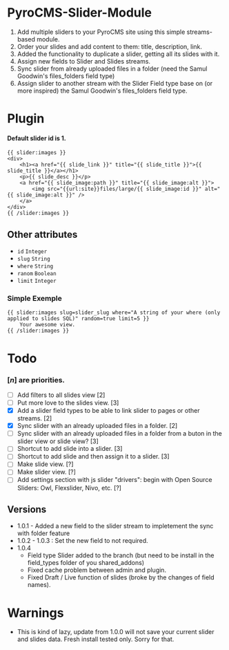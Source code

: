 PyroCMS-Slider-Module
=====================

1. Add multiple sliders to your PyroCMS site using this simple streams-based module.
2. Order your slides and add content to them: title, description, link.
3. Added the functionality to duplicate a slider, getting all its slides with it.
4. Assign new fields to Slider and Slides streams.
5. Sync slider from already uploaded files in a folder (need the Samul Goodwin's files_folders field type)
6. Assign slider to another stream with the Slider Field type base on (or more inspired) the Samul Goodwin's files_folders field type.

# Plugin
#### Default slider id is 1.
```
{{ slider:images }}
<div>
    <h1><a href="{{ slide_link }}" title="{{ slide_title }}">{{ slide_title }}</a></h1>
    <p>{{ slide_desc }}</p>
    <a href="{{ slide_image:path }}" title="{{ slide_image:alt }}">
    	<img src="{{url:site}}files/large/{{ slide_image:id }}" alt="{{ slide_image:alt }}" />
    </a>
</div>
{{ /slider:images }}
```

## Other attributes 
* `id` 		`Integer`
* `slug` 	`String`
* `where` 	`String`
* `ranom` 	`Boolean`
* `limit` 	`Integer`

### Simple Exemple
``` 
{{ slider:images slug=slider_slug where="A string of your where (only applied to slides SQL)" random=true limit=5 }}
	Your awesome view.
{{ /slider:images }}
```

# Todo
### [<i>n</i>] are priorities.
- [ ] Add filters to all slides view [2]
- [ ] Put more love to the slides view. [3]
- [x] Add a slider field types to be able to link slider to pages or other streams. [2]
- [x] Sync slider with an already uploaded files in a folder. [2]
- [ ] Sync slider with an already uploaded files in a folder from a buton in the slider view or slide view? [3] 
- [ ] Shortcut to add slide into a slider. [3]
- [ ] Shortcut to add slide and then assign it to a slider. [3]
- [ ] Make slide view. [?]
- [ ] Make slider view. [?]
- [ ] Add settings section with js slider "drivers": begin with Open Source Sliders: Owl, Flexslider, Nivo, etc. [?]

## Versions

* 1.0.1 - Added a new field to the slider stream to impletement the sync with folder feature
* 1.0.2 - 1.0.3 : Set the new field to not required.
* 1.0.4
	* Field type Slider added to the branch (but need to be install in the field_types folder of you shared_addons)
	* Fixed cache problem between admin and plugin.
	* Fixed Draft / Live function of slides (broke by the changes of field names).

# Warnings
* This is kind of lazy, update from 1.0.0 will not save your current slider and slides data. Fresh install tested only. Sorry for that.